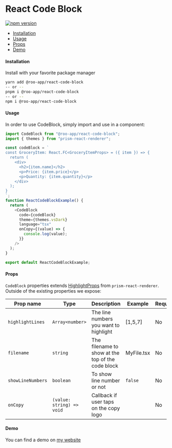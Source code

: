# React Code Block

[![npm version](https://badge.fury.io/js/@roo-app%2Freact-code-block.svg)](https://badge.fury.io/js/@roo-app%2Freact-code-block)

- [Installation](#installation)
- [Usage](#usage)
- [Props](#props)
- [Demo](#demo)

#### Installation

Install with your favorite package manager

```bash
yarn add @roo-app/react-code-block
-- or --
pnpm i @roo-app/react-code-block
-- or --
npm i @roo-app/react-code-block
```

#### Usage

In order to use CodeBlock, simply import and use in a component:

```typescript
import CodeBlock from "@roo-app/react-code-block";
import { themes } from "prism-react-renderer";

const codeBlock = `
const GroceryItem: React.FC<GroceryItemProps> = ({ item }) => {
  return (
    <div>
      <h2>{item.name}</h2>
      <p>Price: {item.price}</p>
      <p>Quantity: {item.quantity}</p>
    </div>
  );
}
`;
function ReactCodeBlockExample() {
  return (
    <CodeBlock
      code={codeBlock}
      theme={themes.vsDark}
      language="tsx"
      onCopy={(value) => {
        console.log(value);
      }}
    />
  );
}

export default ReactCodeBlockExample;
```

#### Props

`CodeBlock` properties extends [HighlightProps](https://github.com/FormidableLabs/prism-react-renderer/blob/f27b612fe71865bde05f66faa3902b4daadce210/packages/prism-react-renderer/src/types.ts#L54-L60) from `prism-react-renderer`. Outside of the existing properties we expose:

| Prop name         | Type                      | Description                                       | Example    | Required |
| ----------------- | ------------------------- | ------------------------------------------------- | ---------- | -------- |
| `highlightLines`  | `Array<number>`           | The line numbers you want to highlight            | [1,5,7]    | No       |
| `filename`        | `string`                  | The filename to show at the top of the code block | MyFile.tsx | No       |
| `showLineNumbers` | `boolean`                 | To show line number or not                        | `false`    | No       |
| `onCopy`          | `(value: string) => void` | Callback if user taps on the copy logo            |            | No       |

#### Demo

You can find a demo on [my website](https://roo.app/code-block)
